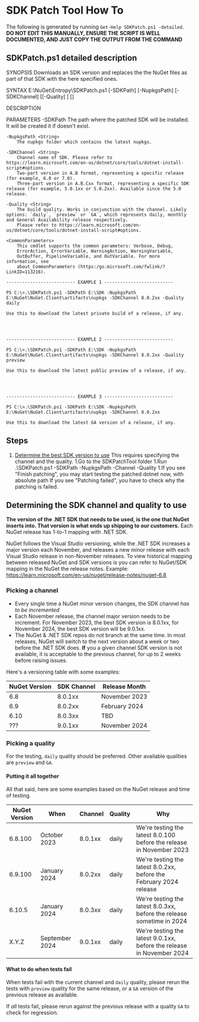 # SDK Patch Tool How To

The following is generated by running `Get-Help SDKPatch.ps1 -detailed`. **DO NOT EDIT THIS MANUALLY, ENSURE THE SCRIPT IS WELL DOCUMENTED, AND JUST COPY THE OUTPUT FROM THE COMMAND**

## SDKPatch.ps1 detailed description
    
SYNOPSIS
    Downloads an SDK version and replaces the the NuGet files as part of that SDK with the here specified ones.
    
    
SYNTAX
    E:\NuGet\Entropy\SDKPatch.ps1 [-SDKPath] <String> [-NupkgsPath] <String> [-SDKChannel] <String> [[-Quality] <String>] [<CommonParameters>]
    
    
DESCRIPTION
    

PARAMETERS
    -SDKPath <String>
        The path where the patched SDK will be installed. It will be created it if doesn't exist.
        
    -NupkgsPath <String>
        The nupkgs folder which contains the latest nupkgs.
        
    -SDKChannel <String>
        Channel name of SDK. Please refer to https://learn.microsoft.com/en-us/dotnet/core/tools/dotnet-install-script#options. 
        Two-part version in A.B format, representing a specific release (for example, 6.0 or 7.0). 
        Three-part version in A.B.Cxx format, representing a specific SDK release (for example, 5.0.1xx or 5.0.2xx). Available since the 5.0 release.

    -Quality <String>
        The build quality. Works in conjunction with the channel. Likely options: `daily`, `preview` or `GA`, which represents daily, monthly and General Availability release respectively.
        Please refer to https://learn.microsoft.com/en-us/dotnet/core/tools/dotnet-install-script#options.

    <CommonParameters>
        This cmdlet supports the common parameters: Verbose, Debug,
        ErrorAction, ErrorVariable, WarningAction, WarningVariable,
        OutBuffer, PipelineVariable, and OutVariable. For more information, see
        about_CommonParameters (https:/go.microsoft.com/fwlink/?LinkID=113216).

    -------------------------- EXAMPLE 1 --------------------------

    PS C:\>.\SDKPatch.ps1 -SDKPath E:\SDK -NupkgsPath E:\NuGet\NuGet.Client\artifacts\nupkgs -SDKChannel 8.0.2xx -Quality daily

    Use this to download the latest private build of a release, if any.




    -------------------------- EXAMPLE 2 --------------------------

    PS C:\>.\SDKPatch.ps1 -SDKPath E:\SDK -NupkgsPath E:\NuGet\NuGet.Client\artifacts\nupkgs -SDKChannel 8.0.2xx -Quality preview

    Use this to download the latest public preview of a release, if any.




    -------------------------- EXAMPLE 3 --------------------------

    PS C:\>.\SDKPatch.ps1 -SDKPath E:\SDK -NupkgsPath E:\NuGet\NuGet.Client\artifacts\nupkgs -SDKChannel 8.0.2xx

    Use this to download the latest GA version of a release, if any.

## Steps

1. [Determine the best SDK version to use](#determining-the-sdk-channel-and-quality-to-use) This requires specifying the channel and the quality.
1.Go to the SDKPatchTool folder
1.Run .\SDKPatch.ps1 -SDKPath <sdk path> -NupkgsPath <nupks path> -Channel <Channel Id> -Quality <quality>
1.If you see "Finish patching", you may start testing the patched dotnet now, with absolute path
  If you see "Patching failed", you have to check why the patching is failed.

## Determining the SDK channel and quality to use

**The version of the .NET SDK that needs to be used, is the one that NuGet inserts into. That version is what ends up shipping to our customers.**
Each NuGet release has 1-to-1 mapping with .NET SDK.

NuGet follows the Visual Studio versioning, while the .NET SDK increases a major version each November, and releases a new minor release with each Visual Studio release in non-November releases.
To view historical mapping between released NuGet and SDK versions is you can refer to NuGet/SDK mapping in the NuGet the release notes. Example: <https://learn.microsoft.com/en-us/nuget/release-notes/nuget-6.8>

### Picking a channel

- Every single time a NuGet minor version changes, the SDK channel *has to be incremented*
- Each November release, the channel major version needs to be increment. For November 2023, the best SDK version is 8.0.1xx, for November 2024, the best SDK version will be 9.0.1xx.
- The NuGet & .NET SDK repos do not branch at the same time. In most releases, NuGet will switch to the next version about a week or two before the .NET SDK does.
  **If** you a given channel SDK version is not available, it is acceptable to the previous channel, for up to 2 weeks before raising issues.

Here's a versioning table with some examples:

| NuGet Version | SDK Channel | Release Month |
|---------------|-------------|------------------|
| 6.8 |  8.0.1xx | November 2023 |
| 6.9 | 8.0.2xx | February 2024 |
| 6.10 | 8.0.3xx | TBD |
| ??? | 9.0.1xx | November 2024 |

### Picking a quality

For the testing, `daily` quality should be preferred. Other available qualities are `preview` and `GA`. 

#### Putting it all together

All that said, here are some examples based on the NuGet release and time of testing.

| NuGet Version | When | Channel | Quality | Why |
|---------------|------|---------|---------|-----|
| 6.8.100 |October 2023 | 8.0.1xx | daily | We're testing the latest 8.0.100 before the release in November 2023 |
| 6.9.100 | January 2024 | 8.0.2xx | daily | We're testing the latest 8.0.2xx, before the February 2024 release |
| 6.10.5 | January 2024 | 8.0.3xx | daily | We're testing the latest 8.0.3xx, before the release sometime in 2024 |
| X.Y.Z | September 2024 | 9.0.1xx | daily | We're testing the latest 9.0.1xx, before the release in November 2024 |

#### What to do when tests fail

When tests fail with the current channel and `daily` quality, please rerun the tests with `preview` quality for the same release, or a `GA` version of the previous release as available.

If *all* tests fail, please rerun against the previous release with a quality `GA` to check for regression.
